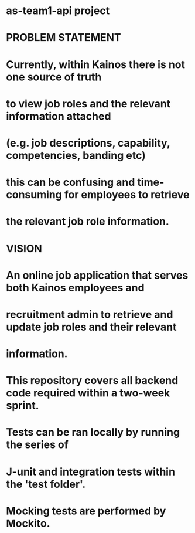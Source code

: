# as-team1-api project

# PROBLEM STATEMENT

# Currently, within Kainos there is not one source of truth
# to view job roles and the relevant information attached
# (e.g. job descriptions, capability, competencies, banding etc)
# this can be confusing and time-consuming for employees to retrieve
# the relevant job role information.

# VISION

# An online job application that serves both Kainos employees and
# recruitment admin to retrieve and update job roles and their relevant
# information.

# This repository covers all backend code required within a two-week sprint.

# Tests can be ran locally by running the series of
# J-unit and integration tests within the 'test folder'.
# Mocking tests are performed by Mockito.
